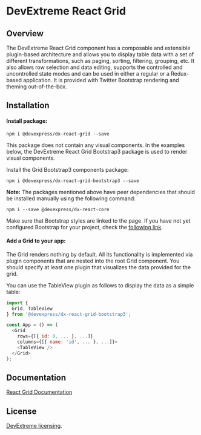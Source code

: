 # DevExtreme React Grid

## Overview

The DevExtreme React Grid component has a composable and extensible plugin-based architecture and allows you to display table data with a set of different transformations, such as paging, sorting, filtering, grouping, etc. It also allows row selection and data editing, supports the controlled and uncontrolled state modes and can be used in either a regular or a Redux-based application. It is provided with Twitter Bootstrap rendering and theming out-of-the-box.

## Installation

#### Install package:

```
npm i @devexpress/dx-react-grid --save
```

This package does not contain any visual components. In the examples below, the DevExtreme React Grid Bootstrap3 package is used to render visual components.

Install the Grid Bootstrap3 components package:

```
npm i @devexpress/dx-react-grid-bootstrap3 --save
```

**Note:** The packages mentioned above have peer dependencies that should be installed manually using the following command:

```
npm i --save @devexpress/dx-react-core
```

Make sure that Bootstrap styles are linked to the page. If you have not yet configured Bootstrap for your project, check the [following link](http://getbootstrap.com/getting-started/#download).

#### Add a Grid to your app:

The Grid renders nothing by default. All its functionality is implemented via plugin components that are nested into the root Grid component. You should specify at least one plugin that visualizes the data provided for the grid.

You can use the TableView plugin as follows to display the data as a simple table:

```js
import {
  Grid, TableView
} from '@devexpress/dx-react-grid-bootstrap3';

const App = () => (
  <Grid
    rows={[{ id: 0, ... }, ...]}
    columns={[{ name: 'id', ... }, ...]}>
    <TableView />
  </Grid>
);
```

## Documentation

[React Grid Documentation](https://devexpress.github.io/devextreme-reactive/react/grid/docs/)

## License

[DevExtreme licensing](https://js.devexpress.com/licensing/).
